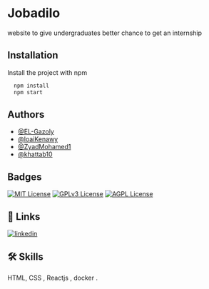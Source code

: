 
# Jobadilo

website to give undergraduates better chance to get an internship

## Installation

Install the project with npm

```bash
  npm install 
  npm start
```
## Authors

- [@EL-Gazoly](https://github.com/EL-Gazoly)
- [@loaiKenawy](https://github.com/loaiKenawy)
- [@ZyadMohamed1](https://github.com/ZyadMohamed1)
- [@khattab10](https://github.com/khattab10)
## Badges

[![MIT License](https://img.shields.io/badge/License-MIT-green.svg)](https://choosealicense.com/licenses/mit/)
[![GPLv3 License](https://img.shields.io/badge/License-GPL%20v3-yellow.svg)](https://opensource.org/licenses/)
[![AGPL License](https://img.shields.io/badge/license-AGPL-blue.svg)](http://www.gnu.org/licenses/agpl-3.0)


## 🔗 Links
[![linkedin](https://img.shields.io/badge/linkedin-0A66C2?style=for-the-badge&logo=linkedin&logoColor=white)](https://www.linkedin.com/in/adham-el-gazoly-075385190/)


## 🛠 Skills
HTML, CSS , Reactjs , docker .


